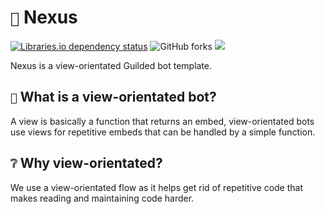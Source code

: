 # `🌌` Nexus
<p>
    <!-- Libraries.io dependency status -->
    <a href="https://libraries.io/github/teamsoundlabs/Nexus"><img alt="Libraries.io dependency status" src="https://img.shields.io/librariesio/github/teamsoundlabs/nexus?style=for-the-badge&logo=librariesdotio&logoColor=white&labelColor=%2324292F"></a>
    <!-- GitHub forks -->
    <img alt="GitHub forks" src="https://img.shields.io/github/forks/teamsoundlabs/nexus?style=for-the-badge&logo=github&logoColor=white&labelColor=%2324292F&color=%234493F8">
    <!-- FOSSA project status -->
    <a href="https://app.fossa.com/projects/git%2Bgithub.com%2Fteamsoundlabs%2FNexus?ref=badge_small" alt="FOSSA Status"><img src="https://app.fossa.com/api/projects/git%2Bgithub.com%2Fteamsoundlabs%2FNexus.svg?type=small"/></a>
</p>

Nexus is a view-orientated Guilded bot template.

## `👀` What is a view-orientated bot?
A view is basically a function that returns an embed, view-orientated bots use views for repetitive embeds that can be handled by a simple function.

## `❔` Why view-orientated?
We use a view-orientated flow as it helps get rid of repetitive code that makes reading and maintaining code harder.